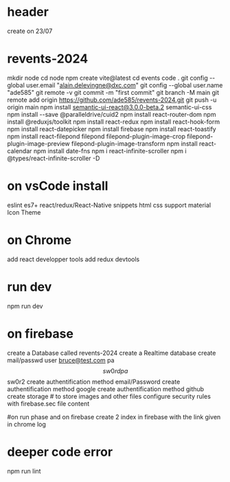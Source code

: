 # header

create on 23/07



# revents-2024

mkdir node
cd node 
npm create vite@latest
cd events
code .
git config --global user.email "alain.delevingne@dxc.com"
git config --global user.name "ade585"
git remote -v
git commit -m "first commit"
git branch -M main
git remote add origin https://github.com/ade585/revents-2024.git
git push -u origin main
npm install semantic-ui-react@3.0.0-beta.2 semantic-ui-css
npm install --save @paralleldrive/cuid2
npm install react-router-dom 
npm install @reduxjs/toolkit
npm install react-redux
npm install react-hook-form
npm install react-datepicker 
npm install firebase
npm install react-toastify
npm install react-filepond filepond filepond-plugin-image-crop filepond-plugin-image-preview filepond-plugin-image-transform
npm install react-calendar
npm install date-fns
npm i react-infinite-scroller
npm i @types/react-infinite-scroller -D


# on vsCode install 
eslint
es7+ react/redux/React-Native snippets 
html css support 
material Icon Theme 

# on Chrome 
add react developper tools
add redux devtools

# run dev
npm run dev

# on firebase
create a Database called revents-2024
create a Realtime database
create mail/passwd user bruce@test.com pa$$sw0rd pa$$sw0r2
create authentification method email/Password
create authentification method google
create authentification method github
create storage # to store images and other files
configure security rules with firebase.sec file content

#on run phase and on firebase
create 2 index in firebase with the link given in chrome log 

# deeper code error 
npm run lint
